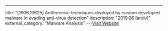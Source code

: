 ---
title: "[1906.10625] Antiforensic techniques deployed by custom developed malware in evading anti-virus detection"
description: "2019.06 [arxiv]"
external_category: "Malware Analysis"
---[Visit Website](https://arxiv.org/abs/1906.10625)

